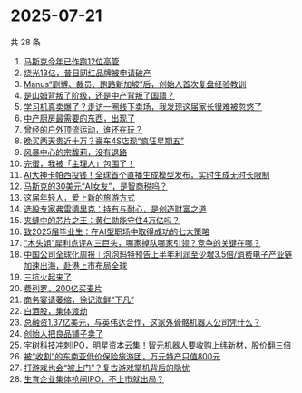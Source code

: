# 2025-07-21

共 28 条

<!-- BEGIN 36KR -->
<!-- 最后更新时间 2025-07-21 03:20:56 +0800 -->
1. [马斯克今年已作跑12位高管](https://36kr.com/p/3385341787324164)
1. [烧光13亿，昔日网红品牌被申请破产](https://36kr.com/p/3385893711806209)
1. [Manus“删博、裁员、跑路新加坡”后，创始人首次复盘经验教训](https://36kr.com/p/3385465574496646)
1. [是山姆背叛了阶级，还是中产背叛了国籍？](https://36kr.com/p/3385469766958597)
1. [学习机真卖爆了？走访一圈线下卖场，我发现这届家长很难被忽悠了](https://36kr.com/p/3385460344166792)
1. [中产厨房最需要的东西，出现了](https://36kr.com/p/3386665418440196)
1. [曾经的户外顶流运动，谁还在玩？](https://36kr.com/p/3385400118361607)
1. [晚买两天贵近十万？豪车4S店现“疯狂星期五”](https://36kr.com/p/3385622047014656)
1. [风暴中心的宗馥莉，没有退路](https://36kr.com/p/3385576683503108)
1. [完蛋，我被「主理人」包围了！](https://36kr.com/p/3386939693235974)
1. [AI大神卡帕西投钱！全球首个直播生成模型发布，实时生成无时长限制](https://36kr.com/p/3385338633633538)
1. [马斯克的30美元“AI女友”，是智商税吗？](https://36kr.com/p/3385345816231425)
1. [这届年轻人，爱上新的旅游方式](https://36kr.com/p/3385576197455618)
1. [选股专家弗雷德里克：持有与耐心，是创造财富之道](https://36kr.com/p/3381023581628162)
1. [夹缝中的芯片之王：黄仁勋能守住4万亿吗？](https://36kr.com/p/3385499143405063)
1. [致2025届毕业生：在AI型职场中取得成功的七大策略](https://36kr.com/p/3349119398320771)
1. [“木头姐”犀利点评AI三巨头，哪家掉队哪家引领？竞争的关键在哪？](https://36kr.com/p/3385110496352390)
1. [中国公司全球化周报｜泡泡玛特预告上半年利润至少增3.5倍/消费电子产业链加速出海，赴港上市布局全球](https://36kr.com/p/3386058515627777)
1. [三抗火起来了](https://36kr.com/p/3385829478792961)
1. [费列罗，200亿买麦片](https://36kr.com/p/3385335661837831)
1. [商务宴请萎缩，徐记海鲜“下凡”](https://36kr.com/p/3385826446655236)
1. [白酒股，集体渡劫](https://36kr.com/p/3385702884802312)
1. [总融资1.37亿美元，与英伟达合作，这家外骨骼机器人公司凭什么？](https://36kr.com/p/3386543773449991)
1. [创始人把良品铺子卖了](https://36kr.com/p/3384496156360197)
1. [宇树科技冲刺IPO，明星资本云集！智元机器人要收购上纬新材，股价翻三倍](https://36kr.com/p/3385948875505411)
1. [被“收割”的东南亚低价保险旅游团，万元特产只值800元](https://36kr.com/p/3385621936832008)
1. [打游戏也会“被上门”？复古游戏掌机背后的隐忧](https://36kr.com/p/3385742927232516)
1. [生育企业集体抢闸IPO，不上市就出局？](https://36kr.com/p/3386543638839041)
<!-- END 36KR -->